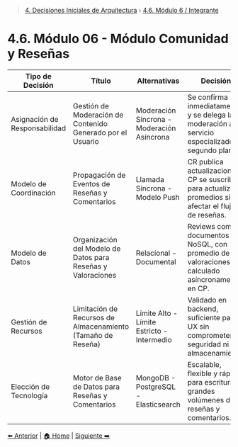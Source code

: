 > [4. Decisiones Iniciales de Arquitectura](../4.md) › [4.6. Módulo 6 / Integrante](4.6.md)

# 4.6. Módulo 06 - Módulo Comunidad y Reseñas

| Tipo de Decisión              | Título                                                         | Alternativas                                                                                                                                              | Decisión                                                                                                                                |
|--------------------------------|----------------------------------------------------------------|-----------------------------------------------------------------------------------------------------------------------------------------------------------|----------------------------------------------------------------------------------------------------------------------------------------|
| Asignación de Responsabilidad  | Gestión de Moderación de Contenido Generado por el Usuario     | Moderación Síncrona - Moderación Asíncrona                       | Se confirma inmediatamente y se delega la moderación a un servicio especializado en segundo plano.             |
| Modelo de Coordinación         | Propagación de Eventos de Reseñas y Comentarios                | Llamada Síncrona - Modelo Push                                    |  CR publica actualizaciones, CP se suscribe para actualizar promedios sin afectar el flujo de reseñas.           |
| Modelo de Datos                | Organización del Modelo de Datos para Reseñas y Valoraciones   | Relacional - Documental               | Reviews como documentos NoSQL, con promedio de valoraciones calculado asíncronamente en CP.             |
| Gestión de Recursos            | Limitación de Recursos de Almacenamiento (Tamaño de Reseña)    | Límite Alto - Límite Estricto - Intermedio            |  Validado en backend, suficiente para UX sin comprometer seguridad ni almacenamiento.             |
| Elección de Tecnología         | Motor de Base de Datos para Reseñas y Comentarios              | MongoDB - PostgreSQL - Elasticsearch   | Escalable, flexible y rápido para escritura de grandes volúmenes de reseñas y comentarios.              |


[⬅️ Anterior](../4.5/4.5.md) | [🏠 Home](../../README.md) | [Siguiente ➡️](../4.7/4.7.md)
